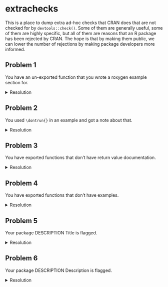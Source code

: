 <!-- README.md is generated from README.Rmd. Please edit that file -->

# extrachecks

<!-- badges: start -->
<!-- badges: end -->

This is a place to dump extra ad-hoc checks that CRAN does that are not
checked for by `devtools::check()`. Some of them are generally useful,
some of them are highly specific, but all of them are reasons that an R
package has been rejected by CRAN. The hope is that by making them
public, we can lower the number of rejections by making package
developers more informed.

## Problem 1

You have an un-exported function that you wrote a roxygen example
section for.

<details>
<summary>
Resolution
</summary>

If you have written a roxygen example section for un-exported functions,
your example section must call those functions with `:::` like
`pkg:::my_fun()`.

Alternatively, you can use the roxygen tag `@noRd` to suppress the
creation of the `.Rd` file.

</details>

## Problem 2

You used `\dontrun{}` in an example and got a note about that.

<details>
<summary>
Resolution
</summary>

`\dontrun{}` should only be used if the example really cannot be
executed (e.g. because of missing additional software, missing API keys,
…) by the user. If you want to include an example that errors, and you
want to show the error, wrap the call in `try()`.

Sometimes it is useful to create a custom predicate function
(e.g. `googlesheets4::sheets_has_token()`) that tests for a
prerequisite. Then such examples can be placed inside an `if () {...`
instead of `\dontrun{}`. Instead of a custom predicate, sometimes
`interactive()` can be used as the condition.

</details>

## Problem 3

You have exported functions that don’t have return value documentation.

<details>
<summary>
Resolution
</summary>

This is a fairly new check that CRAN is being much stricter on. You must
provide return value documentation for all exported functions now. If
you use roxygen2, use the tag `@return`.

This note is also applicable if your function has no return value: “If a
function does not return a value, please document that too,
e.g. `\value{None}`.”

</details>

## Problem 4

You have exported functions that don’t have examples.

<details>
<summary>
Resolution
</summary>

This is similar to the problem about return value documentation, but
slightly less strict. If your exported function has a meaningful return
value, then it will almost definitely require an examples section. Use
the roxygen2 tag `@examples` to create one.

I have seen exceptions with functions that are used for their side
effects. For example, `hardhat::create_modeling_package()` creates a new
directory, which you would not want to include in an example section
(which CRAN runs in their regular checks). I didn’t include any examples
there, and it was accepted.

</details>

## Problem 5

Your package DESCRIPTION Title is flagged.

<details>
<summary>
Resolution
</summary>

There can be a number of problems here:

-   You must use title case with package Titles, generally capitalizing
    all words except articles like ‘a’ and ‘the’. Base R’s
    [`toTitleCase()`](https://stat.ethz.ch/R-manual/R-devel/library/tools/html/toTitleCase.html)
    might help with formatting.

-   I’ve been flagged for a “redundant” title. I had: “A Toolkit for the
    Construction of Modeling Packages” which was flagged since “Toolkit
    for” seemed redundant. I changed it to “Construct Modeling Packages”
    and was accepted.

-   You generally have to put all software / package names in quotes.
    For example, the riingo package is an interface to Tiingo’s stock
    price api:
    <https://github.com/business-science/riingo/blob/a19c662d9a2acb526a15d119e00afcd3fdc7c24c/DESCRIPTION#L3>

-   An initial version was rejected with the request of “Please reduce
    the length of the title to less than 65 characters.”

-   Many initial submissions are flagged with a request for a reference.
    CRAN has informally stated that this is not a requirement. The
    standard request is:

> If there are references describing the methods in your package, please
> add these in the description field of your DESCRIPTION file in the
> form `authors (year) <doi:...>` `authors (year) <arXiv:...>`
> `authors (year, ISBN:...)` or if those are not available:
> `<https:...>` with no space after ‘doi:’, ‘arXiv:’, ‘https:’ and angle
> brackets for auto-linking.(If you want to add a title as well please
> put it in quotes: “Title”)

</details>

## Problem 6

Your package DESCRIPTION Description is flagged.

<details>
<summary>
Resolution
</summary>

There can be a number of problems here:

-   “The Description field is intended to be a (one paragraph)
    description of what the package does and why it may be useful.
    Please elaborate.” In this case my description was 1 sentence, which
    I had to expand into a 3-4 sentence paragraph with a broader
    description of the types of problems the package intended to help
    with.

</details>
